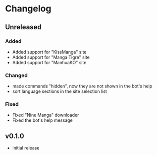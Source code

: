 # Changelog

## Unreleased

### Added

- Added support for "KissManga" site
- Added support for "Manga Tigre" site
- Added support for "ManhuaKO" site

### Changed

- made commands "hidden", now they are not shown in the bot's help
- sort language sections in the site selection list

### Fixed

- Fixed "Nine Manga" downloader
- Fixed the bot's help message

## v0.1.0

- initial release
